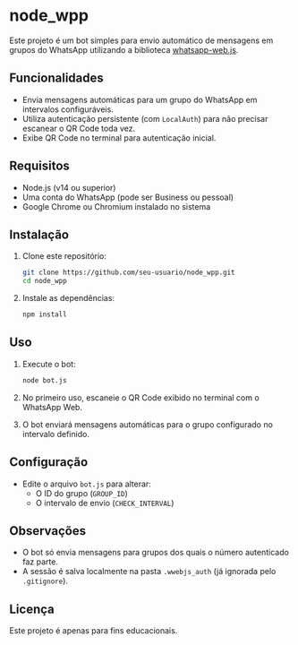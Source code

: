 # node_wpp

Este projeto é um bot simples para envio automático de mensagens em grupos do WhatsApp utilizando a biblioteca [whatsapp-web.js](https://github.com/pedroslopez/whatsapp-web.js).

## Funcionalidades

- Envia mensagens automáticas para um grupo do WhatsApp em intervalos configuráveis.
- Utiliza autenticação persistente (com `LocalAuth`) para não precisar escanear o QR Code toda vez.
- Exibe QR Code no terminal para autenticação inicial.

## Requisitos

- Node.js (v14 ou superior)
- Uma conta do WhatsApp (pode ser Business ou pessoal)
- Google Chrome ou Chromium instalado no sistema

## Instalação

1. Clone este repositório:
    ```sh
    git clone https://github.com/seu-usuario/node_wpp.git
    cd node_wpp
    ```

2. Instale as dependências:
    ```sh
    npm install
    ```

## Uso

1. Execute o bot:
    ```sh
    node bot.js
    ```

2. No primeiro uso, escaneie o QR Code exibido no terminal com o WhatsApp Web.

3. O bot enviará mensagens automáticas para o grupo configurado no intervalo definido.

## Configuração

- Edite o arquivo `bot.js` para alterar:
    - O ID do grupo (`GROUP_ID`)
    - O intervalo de envio (`CHECK_INTERVAL`)

## Observações

- O bot só envia mensagens para grupos dos quais o número autenticado faz parte.
- A sessão é salva localmente na pasta `.wwebjs_auth` (já ignorada pelo `.gitignore`).

## Licença

Este projeto é apenas para fins educacionais.
